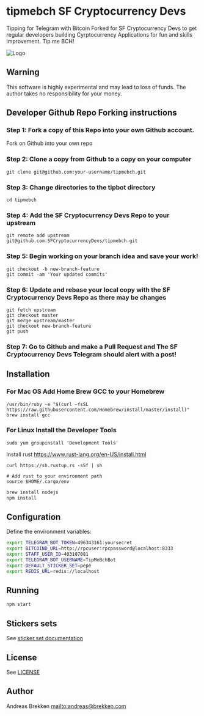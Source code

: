 # tipmebch SF Cryptocurrency Devs

Tipping for Telegram with Bitcoin Forked for SF Cryptocurrency Devs to get regular developers building Cyrptocurrency Applications for fun and skills improvement. Tip me BCH!

![Logo](https://raw.githubusercontent.com/abrkn/tipmebch/master/logo.png)

## Warning

This software is highly experimental and may lead to loss of funds.
The author takes no responsibility for your money.

## Developer Github Repo Forking instructions
### Step 1: Fork a copy of this Repo into your own Github account.
Fork on Github into your own repo

### Step 2: Clone a copy from Github to a copy on your computer
```shell
git clone git@github.com:your-username/tipmebch.git
```

### Step 3: Change directories to the tipbot directory
```shell
cd tipmebch
```

### Step 4: Add the SF Cryptocurrency Devs Repo to your upstream
```shell
git remote add upstream git@github.com:SFCryptocurrencyDevs/tipmebch.git
```

### Step 5: Begin working on your branch idea and save your work!
```shell
git checkout -b new-branch-feature
git commit -am 'Your updated commits'
```

### Step 6: Update and rebase your local copy with the SF Cryptocurrency Devs Repo as there may be changes
```shell
git fetch upstream
git checkout master
git merge upstream/master
git checkout new-branch-feature
git push
```

### Step 7: Go to Github and make a Pull Request and The SF Cryptocurrency Devs Telegram should alert with a post!


## Installation

### For Mac OS Add Home Brew GCC to your Homebrew
```shell
/usr/bin/ruby -e "$(curl -fsSL https://raw.githubusercontent.com/Homebrew/install/master/install)"
brew install gcc
```

### For Linux Install the Developer Tools
```shell
sudo yum groupinstall 'Development Tools'
```

Install rust https://www.rust-lang.org/en-US/install.html
```
curl https://sh.rustup.rs -sSf | sh

# Add rust to your environment path
source $HOME/.cargo/env
```

```bash
brew install nodejs
npm install
```

## Configuration

Define the environment variables:

```bash
export TELEGRAM_BOT_TOKEN=496343161:yoursecret
export BITCOIND_URL=http://rpcuser:rpcpassword@localhost:8333
export STAFF_USER_ID=403107081
export TELEGRAM_BOT_USERNAME=TipMeBchBot
export DEFAULT_STICKER_SET=pepe
export REDIS_URL=redis://localhost
```

## Running

```bash
npm start
```

## Stickers sets

See [sticker set documentation](docs/stickers.md)

## License

See [LICENSE](LICENSE)

## Author

Andreas Brekken <mailto:andreas@brekken.com>
